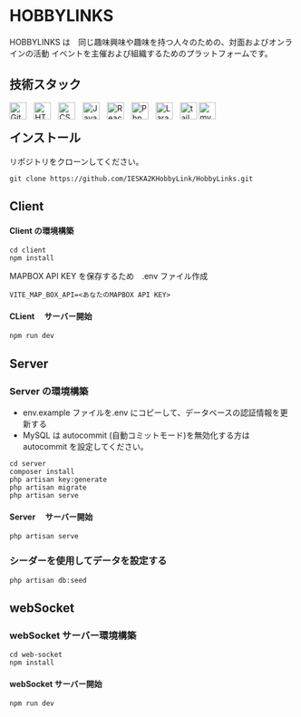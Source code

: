 # HOBBYLINKS

HOBBYLINKS は　同じ趣味興味や趣味を持つ人々のための、対面およびオンラインの活動 イベントを主催および組織するためのプラットフォームです。

## 技術スタック

<img align="left" alt="Git" width="30px" style="padding-right:10px;" src="https://cdn.jsdelivr.net/gh/devicons/devicon/icons/git/git-original.svg" />
<img align="left" alt="HTML" width="30px" style="padding-right:10px;" src="https://cdn.jsdelivr.net/gh/devicons/devicon/icons/html5/html5-plain.svg" />
<img align="left" alt="CSS" width="30px" style="padding-right:10px;" src="https://cdn.jsdelivr.net/gh/devicons/devicon/icons/css3/css3-plain.svg" />
<img align="left" alt="JavaScript" width="30px" style="padding-right:10px;" src="https://cdn.jsdelivr.net/gh/devicons/devicon/icons/javascript/javascript-plain.svg" />
<img align="left" alt="React" width="30px" style="padding-right:10px;" src="https://cdn.jsdelivr.net/gh/devicons/devicon/icons/react/react-original.svg" />
<img align="left" alt="Php" width="30px" style="padding-right:10px;" src="https://cdn.jsdelivr.net/gh/devicons/devicon/icons/php/php-original.svg" />
<img align="left" alt="Laravel" width="30px" style="padding-right:10px;" src="https://cdn.jsdelivr.net/gh/devicons/devicon/icons/laravel/laravel-plain-wordmark.svg" />
<img  align="left" alt="tailwinds" width="30px" src="https://cdn.jsdelivr.net/gh/devicons/devicon/icons/tailwindcss/tailwindcss-plain.svg" />  
<img align="left" alt="mySql" width="30px" src="https://cdn.jsdelivr.net/gh/devicons/devicon/icons/mysql/mysql-original-wordmark.svg" />
          
<br/>

## インストール

リポジトリをクローンしてください。

```
git clone https://github.com/IESKA2KHobbyLink/HobbyLinks.git
```

## Client

#### Client の環境構築

```
cd client
npm install
```

MAPBOX API KEY を保存するため　.env ファイル作成

```
VITE_MAP_BOX_API=<あなたのMAPBOX API KEY>
```

#### CLient 　サーバー開始

```
npm run dev
```

## Server

### Server の環境構築

- env.example ファイルを.env にコピーして、データベースの認証情報を更新する
- MySQL は autocommit (自動コミットモード)を無効化する方は　 autocommit を設定してください。

```
cd server
composer install
php artisan key:generate
php artisan migrate
php artisan serve
```

#### Server 　サーバー開始

```
php artisan serve
```

### シーダーを使用してデータを設定する

```
php artisan db:seed
```

## webSocket

### webSocket サーバー環境構築

```
cd web-socket
npm install

```

#### webSocket サーバー開始

```
npm run dev
```
